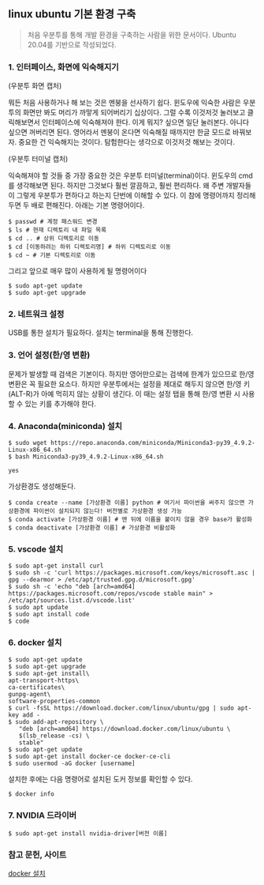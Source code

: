 ## linux ubuntu 기본 환경 구축

> 처음 우분투를 통해 개발 환경을 구축하는 사람을 위한 문서이다. Ubuntu 20.04를 기반으로 작성되었다. 

### 1. 인터페이스, 화면에 익숙해지기

(우분투 화면 캡처)

뭐든 처음 사용하거나 해 보는 것은 멘붕을 선사하기 쉽다. 윈도우에 익숙한 사람은 우분투의 화면만 봐도 머리가 까맣게 되어버리기 십상이다. 그럴 수록 이것저것 눌러보고 클릭해보면서 인터페이스에 익숙해져야 한다. 이게 뭐지? 싶으면 일단 눌러본다. 아니다 싶으면 꺼버리면 된다. 영어라서 멘붕이 온다면 익숙해질 때까지만 한글 모드로 바꿔보자.  중요한 건 익숙해지는 것이다. 탐험한다는 생각으로 이것저것 해보는 것이다. 

 (우분투 터미널 캡처)

익숙해져야 할 것들 중 가장 중요한 것은 우분투 터미널(terminal)이다. 윈도우의 cmd를 생각해보면 된다. 하지만 그것보다 훨씬 깔끔하고, 훨씬 편리하다. 왜 주변 개발자들이 그렇게 우분투가 편하다고 하는지 단번에 이해할 수 있다. 이 참에 명령어까지 정리해두면 두 배로 편해진다. 아래는 기본 명령어이다. 

```shell
$ passwd # 계정 패스워드 변경
$ ls # 현재 디렉토리 내 파일 목록
$ cd .. # 상위 디렉토리로 이동
$ cd [이동하려는 하위 디렉토리명] # 하위 디렉토리로 이동
$ cd ~ # 기본 디렉토리로 이동
```

그리고 앞으로 매우 많이 사용하게 될 명령어이다

```shell
$ sudo apt-get update
$ sudo apt-get upgrade
```



### 2. 네트워크 설정

USB를 통한 설치가 필요하다. 설치는 terminal을 통해 진행한다. 



### 3. 언어 설정(한/영 변환)

문제가 발생할 때 검색은 기본이다. 하지만 영어만으로는 검색에 한계가 있으므로 한/영 변환은 꼭 필요한 요소다. 하지만 우분투에서는 설정을 제대로 해두지 않으면 한/영 키(ALT-R)가 아예 먹히지 않는 상황이 생긴다. 이 때는 설정 탭을 통해 한/영 변환 시 사용할 수 있는 키를 추가해야 한다. 



### 4. Anaconda(miniconda) 설치

```shell
$ sudo wget https://repo.anaconda.com/miniconda/Miniconda3-py39_4.9.2-Linux-x86_64.sh
$ bash Miniconda3-py39_4.9.2-Linux-x86_64.sh

yes
```

가상환경도 생성해둔다. 

```shell
$ conda create --name [가상환경 이름] python # 여기서 파이썬을 써주지 않으면 가상환경에 파이썬이 설치되지 않는다! 버전별로 가상환경 생성 가능
$ conda activate [가상환경 이름] # 맨 뒤에 이름을 붙이지 않을 경우 base가 활성화
$ conda deactivate [가상환경 이름] # 가상환경 비활성화
```



### 5. vscode 설치

```shell
$ sudo apt-get install curl
$ sudo sh -c 'curl https://packages.microsoft.com/keys/microsoft.asc | gpg --dearmor > /etc/apt/trusted.gpg.d/microsoft.gpg'
$ sudo sh -c 'echo "deb [arch=amd64] https://packages.microsoft.com/repos/vscode stable main" > /etc/apt/sources.list.d/vscode.list'
$ sudo apt update
$ sudo apt install code 
$ code 
```



### 6. docker 설치

```shell
$ sudo apt-get update
$ sudo apt-get upgrade
$ sudo apt-get install\
apt-transport-https\
ca-certificates\
gunpg-agent\
software-properties-common
$ curl -fsSL https://download.docker.com/linux/ubuntu/gpg | sudo apt-key add -
$ sudo add-apt-repository \
   "deb [arch=amd64] https://download.docker.com/linux/ubuntu \
   $(lsb_release -cs) \
   stable"
$ sudo apt-get update
$ sudo apt-get install docker-ce docker-ce-cli
$ sudo usermod -aG docker [username]
```

설치한 후에는 다음 명령어로 설치된 도커 정보를 확인할 수 있다. 

```shell
$ docker info
```



### 7. NVIDIA 드라이버

```Shell
$ sudo apt-get install nvidia-driver[버전 이름]
```



### 참고 문헌, 사이트

[docker 설치](https://kangwoo.kr/2020/07/25/%EC%9A%B0%EB%B6%84%ED%88%AC%EC%97%90-docker-%EC%84%A4%EC%B9%98%ED%95%98%EA%B8%B0/)

